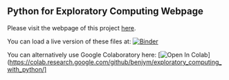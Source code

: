 ## Python for Exploratory Computing Webpage

Please visit the webpage of this project <a href="http://mbakker7.github.io/exploratory_computing_with_python/">here</a>.

You can load a live version of these files at: [![Binder](https://mybinder.org/badge_logo.svg)](https://mybinder.org/v2/gh/benjym/exploratory_computing_with_python/master)

You can alternatively use Google Colaboratory here: [![Open In Colab](https://colab.research.google.com/assets/colab-badge.svg)](https://colab.research.google.com/github/benjym/exploratory_computing_with_python/]
